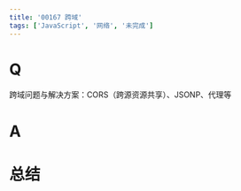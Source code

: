 ```yaml
---
title: '00167 跨域'
tags: ['JavaScript', '网络', '未完成']
---
```


# Q

跨域问题与解决方案：CORS（跨源资源共享）、JSONP、代理等

# A



# 总结



<script>
  function func() {

  }
  
</script>